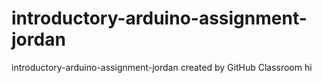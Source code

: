 # introductory-arduino-assignment-jordan
introductory-arduino-assignment-jordan created by GitHub Classroom
hi
